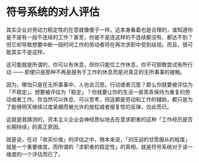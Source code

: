 # 符号系统的对人评估

其实企业对劳动力稳定性的在意就像傻子一样。这本身看着也是合理的，谁知道你是不是有一段不连续的工作？甚至，你是不是连这样的不连续都没有、都达不到？但它却导致想要中断一段时间工作的劳动者将在再次求职中受到歧视。而且，很可能其实不是这样。

这可能就是所谓的，你可以有休息，但你只能位工作休息，你不可胆敢尝试有所行动 —— 即便只是那种不再是服务于工作的休息而是对真正的无所事事的接触。

因为，哪怕只是在无所事事中，人也会沉思。行动或者沉思？那么你就要被评估为「不稳定」。想要被评估为「稳定」？你就要让你的生活一直乖乖保持为重复的劳动或者工作。你当然可以休息、可以思考，但这都是劳动和工作的辅助，都只是为了能够明天继续过度紧绷而被允许的放松或者报复性的反弹，仅此而已。

这就是我猜测的，资本主义企业会神经质似地去在意求职者的这种「工作经历是否长期持续」的真正原因。

就是说，在对「收买价值」的评估之中，根本来说，「对压迫的甘愿服从的程度」就是一个重要维度。而所谓的「求职者的稳定性」的真相，就是符号系统对于该一维度的一个评估而已了。
